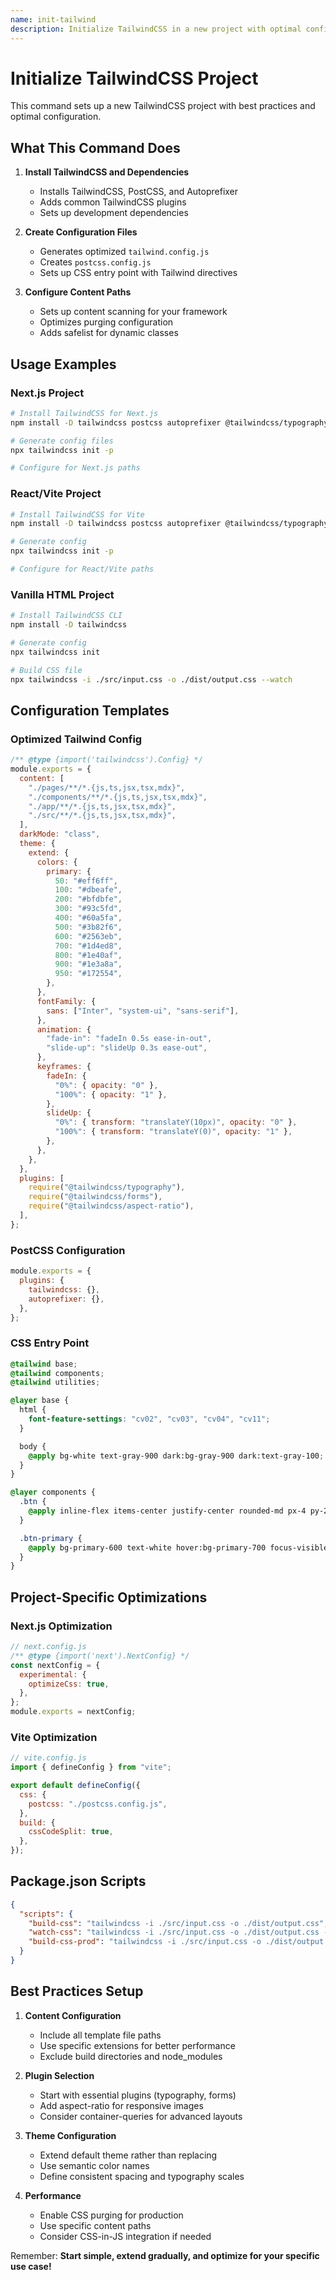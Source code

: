 ```yaml
---
name: init-tailwind
description: Initialize TailwindCSS in a new project with optimal configuration
---
```


# Initialize TailwindCSS Project

This command sets up a new TailwindCSS project with best practices and optimal configuration.

## What This Command Does

1. **Install TailwindCSS and Dependencies**
   - Installs TailwindCSS, PostCSS, and Autoprefixer
   - Adds common TailwindCSS plugins
   - Sets up development dependencies

2. **Create Configuration Files**
   - Generates optimized `tailwind.config.js`
   - Creates `postcss.config.js`
   - Sets up CSS entry point with Tailwind directives

3. **Configure Content Paths**
   - Sets up content scanning for your framework
   - Optimizes purging configuration
   - Adds safelist for dynamic classes

## Usage Examples

### Next.js Project

```bash
# Install TailwindCSS for Next.js
npm install -D tailwindcss postcss autoprefixer @tailwindcss/typography @tailwindcss/forms @tailwindcss/aspect-ratio

# Generate config files
npx tailwindcss init -p

# Configure for Next.js paths
```

### React/Vite Project

```bash
# Install TailwindCSS for Vite
npm install -D tailwindcss postcss autoprefixer @tailwindcss/typography @tailwindcss/forms

# Generate config
npx tailwindcss init -p

# Configure for React/Vite paths
```

### Vanilla HTML Project

```bash
# Install TailwindCSS CLI
npm install -D tailwindcss

# Generate config
npx tailwindcss init

# Build CSS file
npx tailwindcss -i ./src/input.css -o ./dist/output.css --watch
```

## Configuration Templates

### Optimized Tailwind Config

```javascript
/** @type {import('tailwindcss').Config} */
module.exports = {
  content: [
    "./pages/**/*.{js,ts,jsx,tsx,mdx}",
    "./components/**/*.{js,ts,jsx,tsx,mdx}",
    "./app/**/*.{js,ts,jsx,tsx,mdx}",
    "./src/**/*.{js,ts,jsx,tsx,mdx}",
  ],
  darkMode: "class",
  theme: {
    extend: {
      colors: {
        primary: {
          50: "#eff6ff",
          100: "#dbeafe",
          200: "#bfdbfe",
          300: "#93c5fd",
          400: "#60a5fa",
          500: "#3b82f6",
          600: "#2563eb",
          700: "#1d4ed8",
          800: "#1e40af",
          900: "#1e3a8a",
          950: "#172554",
        },
      },
      fontFamily: {
        sans: ["Inter", "system-ui", "sans-serif"],
      },
      animation: {
        "fade-in": "fadeIn 0.5s ease-in-out",
        "slide-up": "slideUp 0.3s ease-out",
      },
      keyframes: {
        fadeIn: {
          "0%": { opacity: "0" },
          "100%": { opacity: "1" },
        },
        slideUp: {
          "0%": { transform: "translateY(10px)", opacity: "0" },
          "100%": { transform: "translateY(0)", opacity: "1" },
        },
      },
    },
  },
  plugins: [
    require("@tailwindcss/typography"),
    require("@tailwindcss/forms"),
    require("@tailwindcss/aspect-ratio"),
  ],
};
```

### PostCSS Configuration

```javascript
module.exports = {
  plugins: {
    tailwindcss: {},
    autoprefixer: {},
  },
};
```

### CSS Entry Point

```css
@tailwind base;
@tailwind components;
@tailwind utilities;

@layer base {
  html {
    font-feature-settings: "cv02", "cv03", "cv04", "cv11";
  }

  body {
    @apply bg-white text-gray-900 dark:bg-gray-900 dark:text-gray-100;
  }
}

@layer components {
  .btn {
    @apply inline-flex items-center justify-center rounded-md px-4 py-2 text-sm font-medium transition-colors focus-visible:outline-none focus-visible:ring-2 disabled:pointer-events-none disabled:opacity-50;
  }

  .btn-primary {
    @apply bg-primary-600 text-white hover:bg-primary-700 focus-visible:ring-primary-500;
  }
}
```

## Project-Specific Optimizations

### Next.js Optimization

```javascript
// next.config.js
/** @type {import('next').NextConfig} */
const nextConfig = {
  experimental: {
    optimizeCss: true,
  },
};
module.exports = nextConfig;
```

### Vite Optimization

```javascript
// vite.config.js
import { defineConfig } from "vite";

export default defineConfig({
  css: {
    postcss: "./postcss.config.js",
  },
  build: {
    cssCodeSplit: true,
  },
});
```

## Package.json Scripts

```json
{
  "scripts": {
    "build-css": "tailwindcss -i ./src/input.css -o ./dist/output.css",
    "watch-css": "tailwindcss -i ./src/input.css -o ./dist/output.css --watch",
    "build-css-prod": "tailwindcss -i ./src/input.css -o ./dist/output.css --minify"
  }
}
```

## Best Practices Setup

1. **Content Configuration**
   - Include all template file paths
   - Use specific extensions for better performance
   - Exclude build directories and node_modules

2. **Plugin Selection**
   - Start with essential plugins (typography, forms)
   - Add aspect-ratio for responsive images
   - Consider container-queries for advanced layouts

3. **Theme Configuration**
   - Extend default theme rather than replacing
   - Use semantic color names
   - Define consistent spacing and typography scales

4. **Performance**
   - Enable CSS purging for production
   - Use specific content paths
   - Consider CSS-in-JS integration if needed

Remember: **Start simple, extend gradually, and optimize for your specific use case!**
